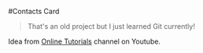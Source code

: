 #Contacts Card

>That's an old project but I just learned Git currently!

Idea from [Online Tutorials](https://www.youtube.com/c/OnlineTutorials4Designers/featured) channel on Youtube.